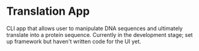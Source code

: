 # Translation App
CLI app that allows user to manipulate DNA sequences and ultimately translate into a protein sequence. 
Currently in the development stage; set up framework but haven't written code for the UI yet. 
